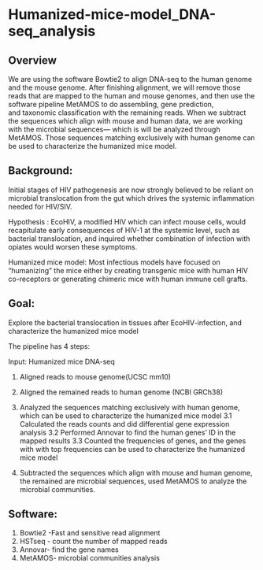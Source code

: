 # Humanized-mice-model_DNA-seq_analysis

Overview
----------
We are using the software Bowtie2 to align DNA-seq to the human genome and the mouse genome. After finishing alignment, we will remove those reads that are mapped to the human and mouse genomes, and then use the software pipeline MetAMOS to do assembling, gene prediction, and taxonomic classification with the remaining reads. When we subtract the sequences which align with mouse and human data, we are working with the microbial sequences— which is will be analyzed through MetAMOS. Those sequences matching exclusively with human genome can be used to characterize the humanized mice model.


Background:
----------
Initial stages of HIV pathogenesis are now strongly believed to be reliant on microbial translocation from the gut which drives the systemic inflammation needed for
HIV/SIV.

Hypothesis : EcoHIV, a modified HIV which can infect mouse cells, would recapitulate early consequences of HIV-1 at the systemic level, such as bacterial translocation, and inquired whether combination of infection with opiates would worsen these symptoms.

Humanized mice model:
Most infectious models have focused on “humanizing” the mice either by creating transgenic mice with human HIV co-receptors or generating chimeric mice with human immune cell grafts. 

Goal:
----------
Explore the  bacterial translocation in tissues after EcoHIV-infection, and characterize the humanized mice model

The pipeline has 4 steps:

Input: Humanized mice DNA-seq
1. Aligned reads to mouse genome(UCSC mm10)
2. Aligned the remained reads to human genome (NCBI GRCh38)

3. Analyzed the sequences matching exclusively with human genome, which can be used to
characterize the humanized mice model
3.1 Calculated the reads counts and did differential gene expression analysis
3.2 Performed Annovar to find the human genes’ ID in the mapped results
3.3 Counted the frequencies of genes, and the genes with with top frequencies can be used to characterize the humanized mice model

4. Subtracted the sequences which align with mouse and human genome, the remained are microbial sequences, used MetAMOS to analyze the microbial communities.

Software:
----------
1. Bowtie2 -Fast and sensitive read alignment
2. HSTseq - count the number of mapped reads
3. Annovar- find the gene names 
4. MetAMOS- microbial communities analysis

